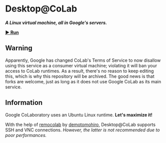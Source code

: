 # Desktop@CoLab
**_A Linux virtual machine, all in Google's servers._**

[**▶︎ Run**](https://colab.research.google.com/github/buzz-lightsnack-2007/Desktop-CoLab/blob/main/DesktopCoLab.ipynb)

## Warning
Apparently, Google has changed CoLab's Terms of Service to now disallow using this service as a consumer virtual machine; violating it will ban your access to CoLab runtimes. As a result, there's no reason to keep editing this, which is why this repository will be archived. The good news is that forks are welcome, just as long as it does not use Google CoLab as its main service.  

## Information
Google CoLaboratory uses an Ubuntu Linux runtime. **Let's maximize it!**

With the help of [remocolab](https://urlzs.com/jBN9S) by [demotomohiro](https://urlzs.com/ds5GF), Desktop@CoLab supports SSH and VNC connections. _However, the latter is not recommended due to poor performances._ 
